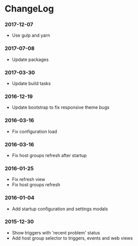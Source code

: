 # ChangeLog

### 2017-12-07

* Use gulp and yarn

### 2017-07-08

* Update packages

### 2017-03-30

* Update build tasks

### 2016-12-19

* Update bootstrap to fix responsive theme bugs

### 2016-03-16

* Fix configuration load

### 2016-03-16

* Fix host groups refresh after startup

### 2016-01-25

* Fix refresh view
* Fix host groups refresh

### 2016-01-04

* Add startup configuration and settings modals

### 2015-12-30

* Show triggers with 'recent problem' status
* Add host group selector to triggers, events and web views
